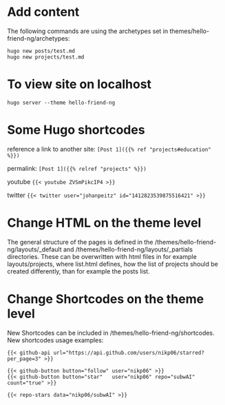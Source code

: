# Add content
The following commands are using the archetypes set in themes/hello-friend-ng/archetypes:
```
hugo new posts/test.md
hugo new projects/test.md
```

# To view site on localhost
```
hugo server --theme hello-friend-ng
```

# Some Hugo shortcodes
reference a link to another site:
`[Post 1]({{% ref "projects#education" %}})`

permalink:
`[Post 1]({{% relref "projects" %}})`

youtube
`{{< youtube ZVSmPikcIP4 >}}`

twitter
`{{< twitter user="johanpeitz" id="1412823539875516421" >}}`


# Change HTML on the theme level
The general structure of the pages is defined in the /themes/hello-friend-ng/layouts/_default and /themes/hello-friend-ng/layouts/_partials directories.
These can be overwritten with html files in for example layouts/projects, where list.html defines, how the list of projects should be created differently, than for example the posts list.

# Change Shortcodes on the theme level
New Shortcodes can be included in /themes/hello-friend-ng/shortcodes.
New shortcodes usage examples:
```
{{< github-api url="https://api.github.com/users/nikp06/starred?per_page=3" >}}

{{< github-button button="follow" user="nikp06" >}}
{{< github-button button="star"   user="nikp06" repo="subwAI" count="true" >}}

{{< repo-stars data="nikp06/subwAI" >}}
```
